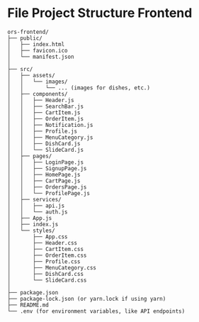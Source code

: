 # File Project Structure Frontend
    ors-frontend/
    ├── public/
    │   ├── index.html
    │   ├── favicon.ico
    │   └── manifest.json
    │
    ├── src/
    │   ├── assets/
    │   │   └── images/
    │   │       └── ... (images for dishes, etc.)
    │   ├── components/
    │   │   ├── Header.js
    │   │   ├── SearchBar.js
    │   │   ├── CartItem.js
    │   │   ├── OrderItem.js
    │   │   ├── Notification.js
    │   │   ├── Profile.js
    │   │   ├── MenuCategory.js
    │   │   ├── DishCard.js
    │   │   └── SlideCard.js
    │   ├── pages/
    │   │   ├── LoginPage.js
    │   │   ├── SignupPage.js
    │   │   ├── HomePage.js
    │   │   ├── CartPage.js
    │   │   ├── OrdersPage.js
    │   │   └── ProfilePage.js
    │   ├── services/
    │   │   ├── api.js
    │   │   └── auth.js
    │   ├── App.js
    │   ├── index.js
    │   └── styles/
    │       ├── App.css
    │       ├── Header.css
    │       ├── CartItem.css
    │       ├── OrderItem.css
    │       ├── Profile.css
    │       ├── MenuCategory.css
    │       ├── DishCard.css
    │       └── SlideCard.css
    │
    ├── package.json
    ├── package-lock.json (or yarn.lock if using yarn)
    ├── README.md
    └── .env (for environment variables, like API endpoints)